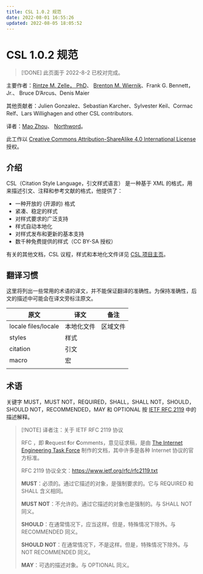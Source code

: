 ```yaml
---
title: CSL 1.0.2 规范
date: 2022-08-01 16:55:26
updated: 2022-08-05 18:05:52
---
```


# CSL 1.0.2 规范

> [!DONE] 
> 此页面于 2022-8-2 已校对完成。

主要作者：[Rintze M. Zelle， PhD](https://twitter.com/rintzezelle)、 [Brenton M. Wiernik](https://twitter.com/bmwiernik)、Frank G. Bennett， Jr.、 Bruce D’Arcus、Denis Maier

其他贡献者：Julien Gonzalez、Sebastian Karcher、Sylvester Keil、Cormac Relf、Lars Willighagen  and other CSL contributors.

译者：[Mao Zhou](https://github.com/ZMAlt)、 [Northword](https://github.com/northword)。

此工作以 [Creative Commons Attribution-ShareAlike 4.0 International License](https://creativecommons.org/licenses/by-sa/4.0/) 授权。

## 介绍

CSL（Citation Style Language，引文样式语言） 是一种基于 XML 的格式，用来描述引文、注释和参考文献的格式，他提供了：

- 一种开放的 (开源的) 格式
- 紧凑、稳定的样式
- 对样式要求的广泛支持
- 样式自动本地化
- 对样式发布和更新的基本支持
- 数千种免费提供的样式（CC BY-SA 授权）

有关的其他文档，CSL 议程，样式和本地化文件详见 [CSL 项目主页](https://citationstyles.org/)。

## 翻译习惯

这里将列出一些常用的术语的译文，并不能保证翻译的准确性。为保持准确性，后文的描述中可能会在译文旁标注原文。

| 原文                | 译文       | 备注     |
| ------------------- | ---------- | -------- |
| locale files/locale | 本地化文件 | 区域文件 |
| styles              | 样式       |          |
| citation            | 引文       |          |
| macro               | 宏         |          |
|                     |            |          |

## 术语

关键字 MUST，MUST NOT，REQUIRED，SHALL，SHALL NOT，SHOULD，SHOULD NOT，RECOMMENDED，MAY 和 OPTIONAL 按 [IETF RFC 2119](http://tools.ietf.org/html/rfc2119) 中的描述解释。

> [!NOTE] 译者注：关于 IETF RFC 2119 协议
> 
> RFC ，即 **R**equest **f**or **C**omments，意见征求稿，是由 [The Internet Engineering Task Force](http://www.ietf.org/) 制作的文档，其中许多是各种 Internet 协议的官方标准。
> 
> RFC 2119 协议全文：https://www.ietf.org/rfc/rfc2119.txt
> 
> **MUST**：必须的。通过它描述的对象，是强制要求的。它与 REQUIRED 和 SHALL 含义相同。
>  
> **MUST NOT**：不允许的。通过它描述的对象也是强制的。与 SHALL NOT 同义。
> 
> **SHOULD**：在通常情况下，应当这样。但是，特殊情况下除外。与 RECOMMENDED 同义。
> 
> **SHOULD NOT**：在通常情况下，不是这样。但是，特殊情况下除外。与 NOT RECOMMENDED 同义。
> 
> **MAY**：可选的描述对象。与 OPTIONAL 同义。
